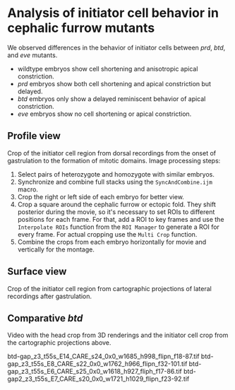 # Analysis of initiator cell behavior in cephalic furrow mutants

We observed differences in the behavior of initiator cells between *prd*, *btd*, and *eve* mutants.

- wildtype embryos show cell shortening and anisotropic apical constriction.
- *prd* embryos show both cell shortening and apical constriction but delayed.
- *btd* embryos only show a delayed reminiscent behavior of apical constriction.
- *eve* embryos show no cell shortening or apical constriction.

## Profile view

Crop of the initiator cell region from dorsal recordings from the onset of gastrulation to the formation of mitotic domains. Image processing steps:

1. Select pairs of heterozygote and homozygote with similar embryos.
2. Synchronize and combine full stacks using the `SyncAndCombine.ijm` macro.
3. Crop the right or left side of each embryo for better view.
4. Crop a square around the cephalic furrow or ectopic fold. They shift posterior during the movie, so it's necessary to set ROIs to different positions for each frame. For that, add a ROI to key frames and use the `Interpolate ROIs` function from the `ROI Manager` to generate a ROI for every frame. For actual cropping use the `Multi Crop` function.
5. Combine the crops from each embryo horizontally for movie and vertically for the montage.

## Surface view

Crop of the initiator cell region from cartographic projections of lateral recordings after gastrulation.

## Comparative *btd*

Video with the head crop from 3D renderings and the initiator cell crop from the cartographic projections above.

btd-gap_z3_t55s_E14_CARE_s24_0x0_w1685_h998_flipn_f18-87.tif
btd-gap_z3_t55s_E8_CARE_s22_0x0_w1762_h966_flipn_f32-101.tif
btd-gap_z3_t55s_E6_CARE_s25_0x0_w1618_h927_fliph_f17-86.tif
btd-gap2_z3_t55s_E7_CARE_s20_0x0_w1721_h1029_flipn_f23-92.tif

